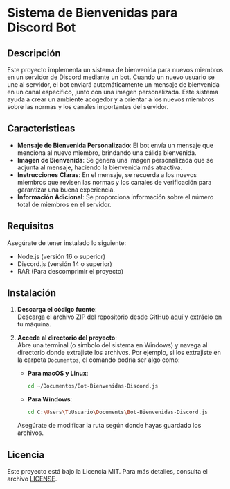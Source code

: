 # Sistema de Bienvenidas para Discord Bot

## Descripción

Este proyecto implementa un sistema de bienvenida para nuevos miembros en un servidor de Discord mediante un bot. Cuando un nuevo usuario se une al servidor, el bot enviará automáticamente un mensaje de bienvenida en un canal específico, junto con una imagen personalizada. Este sistema ayuda a crear un ambiente acogedor y a orientar a los nuevos miembros sobre las normas y los canales importantes del servidor.

## Características

- **Mensaje de Bienvenida Personalizado**: El bot envía un mensaje que menciona al nuevo miembro, brindando una cálida bienvenida.
- **Imagen de Bienvenida**: Se genera una imagen personalizada que se adjunta al mensaje, haciendo la bienvenida más atractiva.
- **Instrucciones Claras**: En el mensaje, se recuerda a los nuevos miembros que revisen las normas y los canales de verificación para garantizar una buena experiencia.
- **Información Adicional**: Se proporciona información sobre el número total de miembros en el servidor.

## Requisitos

Asegúrate de tener instalado lo siguiente:

- Node.js (versión 16 o superior)
- Discord.js (versión 14 o superior)
- RAR (Para descomprimir el proyecto)

## Instalación

1. **Descarga el código fuente**:  
   Descarga el archivo ZIP del repositorio desde GitHub [aquí](https://github.com/Choco-Latito/Bot-Bienvenidas-Discord.js) y extráelo en tu máquina.

2. **Accede al directorio del proyecto**:  
   Abre una terminal (o símbolo del sistema en Windows) y navega al directorio donde extrajiste los archivos. Por ejemplo, si los extrajiste en la carpeta `Documentos`, el comando podría ser algo como:

   - **Para macOS y Linux**:

     ```bash
     cd ~/Documentos/Bot-Bienvenidas-Discord.js
     ```

   - **Para Windows**:
     ```bash
     cd C:\Users\TuUsuario\Documents\Bot-Bienvenidas-Discord.js
     ```

   Asegúrate de modificar la ruta según donde hayas guardado los archivos.

## Licencia

Este proyecto está bajo la Licencia MIT. Para más detalles, consulta el archivo [LICENSE](../LICENSE).
